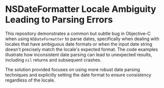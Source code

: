 # NSDateFormatter Locale Ambiguity Leading to Parsing Errors

This repository demonstrates a common but subtle bug in Objective-C when using `NSDateFormatter` to parse dates, specifically when dealing with locales that have ambiguous date formats or when the input date string doesn't precisely match the locale's expected format.  The code examples illustrate how inconsistent date parsing can lead to unexpected results, including `nil` returns and subsequent crashes.

The solution provided focuses on using more robust date parsing techniques and explicitly setting the date format to ensure consistency regardless of the locale.
